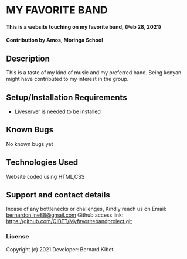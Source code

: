 # MY FAVORITE BAND
#### This is a website touching on my favorite band, {Feb 28, 2021}
####  **Contribution by  Amos, Moringa School**
## Description
This is a taste of my kind of music and my preferred band. Being kenyan might have contributed to my interest in the group.
## Setup/Installation Requirements
* Liveserver is needed to be installed
## Known Bugs
No known bugs yet
## Technologies Used
Website coded using HTML,CSS
## Support and contact details
Incase of any bottlenecks or challenges, Kindly reach us on Email: bernardonline88@gmail.com
Github access link: https://github.com/QIBET/Myfavoritebandproject.git
### License

Copyright (c) 2021                          Developer: Bernard Kibet